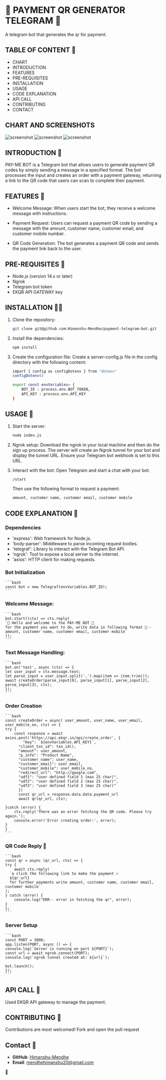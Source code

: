 # 💸 PAYMENT QR GENERATOR TELEGRAM 💸

A telegram bot that generates the qr for payment.

## TABLE OF CONTENT 🍷

- CHART
- INTRODUCTION
- FEATURES
- PRE-REQUISITES
- INSTALLATION
- USAGE
- CODE EXPLANATION
- API CALL
- CONTRIBUTING 
- CONTACT

## CHART AND SCREENSHOTS

![screenshot](<screenshot/Screenshot 2024-06-20 at 1.28.29 PM.png>)
![screenshot](<screenshot/Screenshot 2024-06-20 at 1.27.24 PM.png>)
![screenshot](<screenshot/Screenshot 2024-06-20 at 1.28.08 PM.png>)

## INTRODUCTION 🙏

PAY-ME BOT is a Telegram bot that allows users to generate payment QR codes by simply sending a message in a specified format. The bot processes the input and creates an order with a payment gateway, returning a link to the QR code that users can scan to complete their payment.

## FEATURES 🔎

- Welcome Message: When users start the bot, they receive a welcome message with instructions.

- Payment Request: Users can request a payment QR code by sending a message with the amount, customer name, customer email, and customer mobile number. 

- QR Code Generation: The bot generates a payment QR code and sends the payment link back to the user.

## PRE-REQUISITES 📛

- Node.js (version 14.x or later)
- Ngrok
- Telegram bot token
- EKQR API GATEWAY key

## INSTALLATION 🧑‍🔧

1. Clone the repository:
    ```bash
    git clone git@github.com:Himanshu-Mendhe/payment-telegram-bot.git

2. Install the dependencies:
    ```bash
    npm install
    ```

3. Create the configuration file:
Create a server-config.js file in the config directory with the following content:    
    ```bash
    import { config as configDotenv } from "dotenv"
    configDotenv()

    export const envVariables= {
        BOT_ID : process.env.BOT_TOKEN,
        API_KEY : process.env.API_KEY
    }
    ```

## USAGE 🚧

1. Start the server:
    ```bash
    node index.js
    ```

2. Ngrok setup:
Download the ngrok in your local machine and then do the sign up process. The server will create an Ngrok tunnel for your bot and display the tunnel URL. Ensure your Telegram bot webhook is set to this URL.    

3. Interact with the bot:
Open Telegram and start a chat with your bot.
    ```bash
    /start
    ```
    Then  use the following format to request a payment:
    ```bash
    amount, customer name, customer email, customer mobile
    ```

## CODE EXPLANATION 🔭

### Dependencies

- 'express': Web framework for Node.js.
- 'body-parser': Middleware to parse incoming request bodies.
- 'telegraf': Library to interact with the Telegram Bot API.
- 'ngrok': Tool to expose a local server to the internet.
- 'axios': HTTP client for making requests.

### Bot Initialization

    ```bash
    const bot = new Telegraf(envVariables.BOT_ID);
    ```

### Welcome Message:

    ```bash
    bot.start((ctx) => ctx.reply(
    `🙏 Hello and welcome to the PAY-ME BOT 🤑
    for the payment you want to do, write data in following format 🤝--
    amount, customer name, customer email, customer mobile`
    ));
    ```

### Text Message Handling:

    ```bash
    bot.on('text', async (ctx) => {
    let user_input = ctx.message.text;
    let parse_input = user_input.split(',').map(item => item.trim());
    await createOrder(parse_input[0], parse_input[1], parse_input[2], parse_input[3], ctx);
    });
    ```

### Order Creation

    ```bash
    const createOrder = async( user_amount, user_name, user_email, user_mobile_no, ctx) => {
    try {
        const response = await axios.post('https://api.ekqr.in/api/create_order', {
            "key": `${envVariables.API_KEY}`,
          "client_txn_id": txn_id(),
          "amount": user_amount,
          "p_info": "Product Name",
          "customer_name": user_name,
          "customer_email": user_email,
          "customer_mobile": user_mobile_no,
          "redirect_url": "http://google.com",
          "udf1": "user defined field 1 (max 25 char)",
          "udf2": "user defined field 2 (max 25 char)",
          "udf3": "user defined field 3 (max 25 char)"
          })
          const qr_url = response.data.data.payment_url
          await qr(qr_url, ctx);

    }catch (error) {
        ctx.reply('There was an error fetching the QR code. Please try again.');
        console.error('Error creating order:', error);
    }
    }
    ```

### QR Code Reply 🔐

    ```bash
    const qr = async (qr_url, ctx) => {
    try {
        await ctx.reply(
      `ʘ click the following link to make the payment 💀
      ${qr_url}
      for further payments write amount, customer name, customer email, customer mobile`
    );
    } catch (error) {
        console.log("ERR-- error in fetching the qr", error);
    }
    };
    ```

### Server Setup

    ```bash
    const PORT = 3000;
    app.listen(PORT, async () => {
    console.log(`Server is running on port ${PORT}`);
    const url = await ngrok.connect(PORT);
    console.log(`ngrok tunnel created at: ${url}`);

    bot.launch();
    });
    ```

## API CALL 📲

Used EKQR API gateway to manage the payment.

## CONTRIBUTING 🤝

Contributions are most welcomed!
Fork and open the pull request

## Contact 📇

- **GitHub**: [Himanshu-Mendhe](https://github.com/Himanshu-Mendhe)
- **Email**: mendhehimanshu20@gmail.com



🫡
